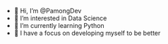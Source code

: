 - 👋 Hi, I’m @PamongDev
- 👀 I’m interested in Data Science
- 🌱 I’m currently learning Python
- 💞️ I have a focus on developing myself to be better

<!---
PamongDev/PamongDev is a ✨ special ✨ repository because its `README.md` (this file) appears on your GitHub profile.
You can click the Preview link to take a look at your changes.
--->
